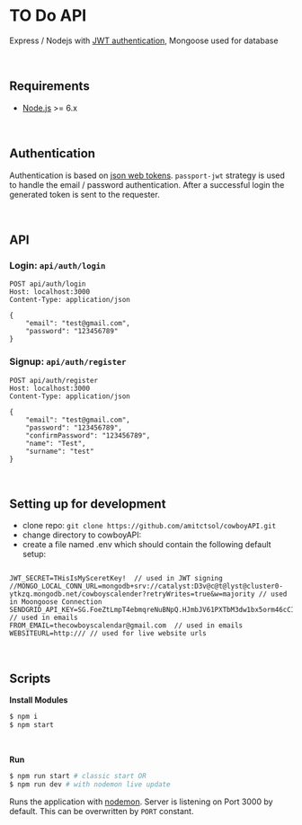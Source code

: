 
# TO Do API

Express / Nodejs with [JWT authentication](https://jwt.io/introduction/), Mongoose  used for database

<br />

## Requirements
- [Node.js](https://nodejs.org/) >= 6.x

<br />

## Authentication
Authentication is based on [json web tokens](https://jwt.io). `passport-jwt` strategy is used to handle the email / password authentication.
After a successful login the generated token is sent to the requester. 

<br />

## API
### Login: `api/auth/login`
```
POST api/auth/login
Host: localhost:3000
Content-Type: application/json

{
    "email": "test@gmail.com",
    "password": "123456789"
}
```

### Signup: `api/auth/register`
```
POST api/auth/register
Host: localhost:3000
Content-Type: application/json

{
    "email": "test@gmail.com",
    "password": "123456789",
    "confirmPassword": "123456789",
    "name": "Test",
    "surname": "test"
}
```

<br />

## Setting up for development
* clone repo: `git clone https://github.com/amitctsol/cowboyAPI.git` 
* change directory to cowboyAPI: 
* create a file named .env which should contain the following default setup:
```

JWT_SECRET=THisIsMySceretKey!  // used in JWT signing
//MONGO_LOCAL_CONN_URL=mongodb+srv://catalyst:D3v@c@t@lyst@cluster0-ytkzq.mongodb.net/cowboyscalender?retryWrites=true&w=majority // used in Moongoose Connection
SENDGRID_API_KEY=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 // used in emails
FROM_EMAIL=thecowboyscalendar@gmail.com  // used in emails
WEBSITEURL=http:/// // used for live website urls

```

<br />

## Scripts
**Install Modules**
```bash
$ npm i
$ npm start
```

<br />

**Run**
```bash
$ npm run start # classic start OR
$ npm run dev # with nodemon live update  
```
Runs the application with [nodemon]("https://nodemon.io/"). Server is listening on Port 3000 by default. This can be overwritten by `PORT` constant. 

<br />
